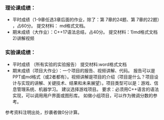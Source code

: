 
### 理论课成绩： 
- 平时成绩（1-9章任选3章后面的作业，除了：第 7章的24题、第 7章的22题） ，占60分。 提交材料： md格式文档。
- 期末成绩（大作业）：C++17语法总结，占40分。 提交材料：1)md格式文档  2)讲解视频

### 实验课成绩：
- 平时成绩 （所有实验的实验报告） 提交材料:word格式文档
- 期末成绩（项目大作业）：一个项目的报告、视频讲解、代码。 报告可以是 PPT或md格式（或2者都有）。视频讲解是项目的介绍（项目是什么？项目设计与实现的讲解、关键技术、结果和未来展望）。项目类型可以是：游戏、信息管理系统、机器学习。 建议选择游戏项目。 要求：必须用C++语言的语法实现，可以调用用户界面或图形库。
 如做小组项目，可以作为微调分数的参考。

参考资料注明出处，抄袭者做0分计算。


